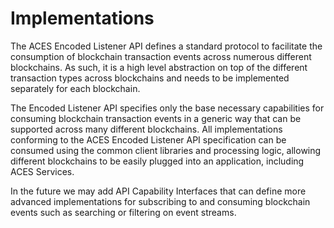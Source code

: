 
# Implementations

The ACES Encoded Listener API defines a standard protocol to facilitate the consumption
of blockchain transaction events across numerous different blockchains. As such, it is a
high level abstraction on top of the different transaction types across blockchains and
needs to be implemented separately for each blockchain. 

The Encoded Listener API specifies only the base necessary capabilities for consuming blockchain
transaction events in a generic way that can be supported across many different blockchains.
All implementations conforming to the ACES Encoded Listener API specification can be 
consumed using the common client libraries and processing logic, allowing different blockchains
to be easily plugged into an application, including ACES Services.

In the future we may add API Capability Interfaces that can define more advanced implementations
for subscribing to and consuming blockchain events such as searching or filtering on event
streams.
